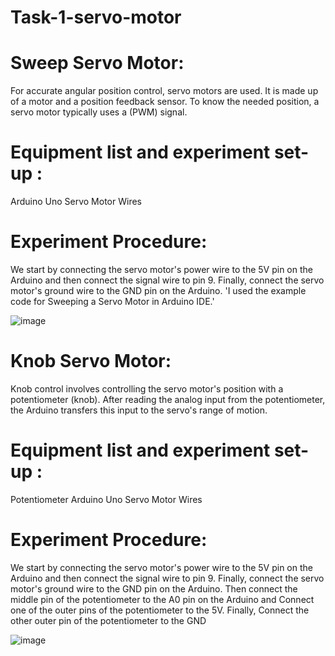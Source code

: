 # Task-1-servo-motor
# Sweep Servo Motor:

For accurate angular position control, servo motors are used.  It is made up of a motor and a position feedback sensor. To know the needed position, a servo motor typically uses a (PWM) signal.

# Equipment list and experiment set-up :

Arduino Uno
Servo Motor
Wires

# Experiment Procedure:
We start by connecting the servo motor's power wire to the 5V pin on the Arduino and then connect the signal wire to pin 9. Finally, connect the servo motor's ground wire to the GND pin on the Arduino.
'I used the example code for Sweeping a Servo Motor in Arduino IDE.'


![image](https://github.com/user-attachments/assets/baf89ec8-b538-4877-b2c4-9a3e5580f6af)



# Knob Servo Motor:

Knob control involves controlling the servo motor's position with a potentiometer (knob). After reading the analog input from the potentiometer, the Arduino transfers this input to the servo's range of motion.

# Equipment list and experiment set-up :

Potentiometer
Arduino Uno
Servo Motor
Wires

# Experiment Procedure:

We start by connecting the servo motor's power wire to the 5V pin on the Arduino and then connect the signal wire to pin 9. Finally, connect the servo motor's ground wire to the GND pin on the Arduino. Then connect the middle pin of the potentiometer to the A0 pin on the Arduino and Connect one of the outer pins of the potentiometer to the 5V. Finally, Connect the other outer pin of the potentiometer to the GND 

![image](https://github.com/user-attachments/assets/483f4644-c3e6-415c-a708-f0a66b4d3dc3)



